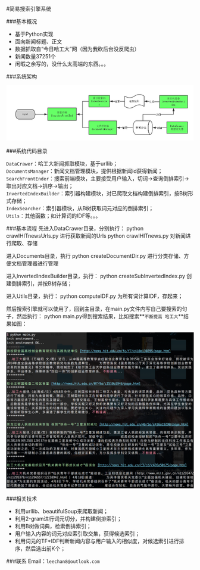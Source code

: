 #简易搜索引擎系统

###基本概况

- 基于Python实现</br>
- 面向新闻标题、正文</br>
- 数据抓取自“今日哈工大”网（因为我砍后台没反爬虫）</br>
- 新闻数量37251个</br>
- 闲暇之余写的，没什么太高端的东西。。。</br>

###系统架构

![main](Pictures/SearchEngineStructor.png)

###系统代码目录

`DataCrawer`：哈工大新闻抓取模块，基于urllib；</br>
`DocumentsManager`：新闻文档管理模块，提供根据新闻id获得新闻；</br>
`SearchFrontEnder`：搜索前端模块，主要接受用户输入，切词->查询倒排索引->取出对应文档->排序->输出；</br>
`InvertedIndexBuilder`：索引器构建模块，对已爬取文档构建倒排索引，按B树形式存储；</br>
`IndexSearcher`：索引器模块，从B树获取词元对应的倒排索引；</br>
`Utils`：其他函数；如计算词的IDF等。。。

###基本流程
先进入DataCrawer目录，分别执行：
python crawlHITnewsUrls.py 进行获取新闻的Urls
python crawlHITnews.py 对新闻进行爬取、存储

进入Documents目录，执行
python createDocumentDir.py 进行分类存储、方便文档管理器进行管理

进入InvertedIndexBuilder目录，执行：
python createSubInvertedIndex.py 创建倒排索引，并按B树存储；

进入Utils目录，执行：
python computeIDF.py 为所有词计算IDF，存起来；

然后搜索引擎就可以使用了，回到主目录，在main.py文件内写自己要搜索的句子，然后执行：
python main.py得到搜索结果，比如搜索**`不断提高 哈工大`**结果如图：

![result](Pictures/result.png)

###相关技术

- 利用urllib、beautifulSoup来爬取新闻；
- 利用2-gram进行词元切分，并构建倒排索引；
- 利用B树做词典，检索倒排索引；
- 用户输入内容的词元对应索引取交集，获得候选索引；
- 利用词元的TF*IDF判断新闻内容与用户输入的相似度，对候选索引进行排序，然后选出前K个；

###联系
Email：`leechan8@outlook.com`
